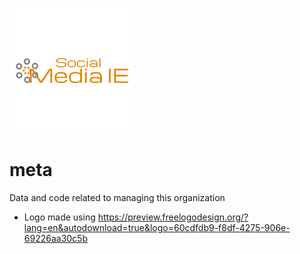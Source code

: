 ![Logo](./SocialMediaIE-logo.png)

# meta
Data and code related to managing this organization

* Logo made using https://preview.freelogodesign.org/?lang=en&autodownload=true&logo=60cdfdb9-f8df-4275-906e-69226aa30c5b
